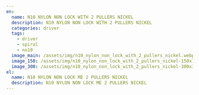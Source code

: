 ```yaml
---
en:
  name: N10 NYLON NON LOCK WITH 2 PULLERS NICKEL
  description: N10 NYLON NON LOCK WITH 2 PULLERS NICKEL
  categories: driver
  tags:
    - driver
    - spiral
    - no10
  image_main: /assets/img/n10_nylon_non_lock_with_2_pullers_nickel.webp
  image_150: /assets/img/n10_nylon_non_lock_with_2_pullers_nickel-150x150.webp
  image_300: /assets/img/n10_nylon_non_lock_with_2_pullers_nickel-300x300.webp
el:
  name: N10 NYLON NON LOCK ME 2 PULLERS NICKEL
  description: N10 NYLON NON LOCK ME 2 PULLERS NICKEL
---
```


